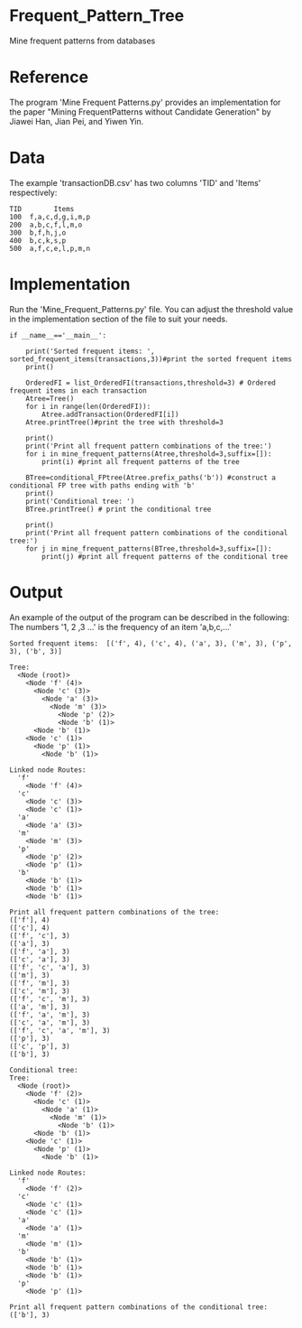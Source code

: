 # Frequent_Pattern_Tree
Mine frequent patterns from databases

# Reference
The program 'Mine Frequent Patterns.py' provides an implementation for the paper "Mining FrequentPatterns without Candidate Generation" by  Jiawei Han, Jian Pei, and Yiwen Yin.

# Data
The example 'transactionDB.csv' has two columns 'TID' and 'Items' respectively:<br>

    TID        Items
    100	 f,a,c,d,g,i,m,p
    200  a,b,c,f,l,m,o
    300	 b,f,h,j,o
    400	 b,c,k,s,p
    500	 a,f,c,e,l,p,m,n

# Implementation
Run the 'Mine_Frequent_Patterns.py' file. You can adjust the threshold value in the implementation section of the file to suit your needs.

    if __name__=='__main__':
 
        print('Sorted frequent items: ', sorted_frequent_items(transactions,3))#print the sorted frequent items
        print()

        OrderedFI = list_OrderedFI(transactions,threshold=3) # Ordered frequent items in each transaction
        Atree=Tree()
        for i in range(len(OrderedFI)):
            Atree.addTransaction(OrderedFI[i])
        Atree.printTree()#print the tree with threshold=3

        print()
        print('Print all frequent pattern combinations of the tree:')
        for i in mine_frequent_patterns(Atree,threshold=3,suffix=[]):
            print(i) #print all frequent patterns of the tree

        BTree=conditional_FPtree(Atree.prefix_paths('b')) #construct a conditional FP tree with paths ending with 'b'
        print()
        print('Conditional tree: ')
        BTree.printTree() # print the conditional tree

        print()
        print('Print all frequent pattern combinations of the conditional tree:')
        for j in mine_frequent_patterns(BTree,threshold=3,suffix=[]):
            print(j) #print all frequent patterns of the conditional tree

# Output
An example of the output of the program can be described in the following: <br>
The numbers '1, 2 ,3 ...' is the frequency of an item 'a,b,c,...'<br>

    Sorted frequent items:  [('f', 4), ('c', 4), ('a', 3), ('m', 3), ('p', 3), ('b', 3)]

    Tree:
      <Node (root)>
        <Node 'f' (4)>
          <Node 'c' (3)>
            <Node 'a' (3)>
              <Node 'm' (3)>
                <Node 'p' (2)>
                <Node 'b' (1)>
          <Node 'b' (1)>
        <Node 'c' (1)>
          <Node 'p' (1)>
            <Node 'b' (1)>

    Linked node Routes:
      'f'
        <Node 'f' (4)>
      'c'
        <Node 'c' (3)>
        <Node 'c' (1)>
      'a'
        <Node 'a' (3)>
      'm'
        <Node 'm' (3)>
      'p'
        <Node 'p' (2)>
        <Node 'p' (1)>
      'b'
        <Node 'b' (1)>
        <Node 'b' (1)>
        <Node 'b' (1)>

    Print all frequent pattern combinations of the tree:
    (['f'], 4)
    (['c'], 4)
    (['f', 'c'], 3)
    (['a'], 3)
    (['f', 'a'], 3)
    (['c', 'a'], 3)
    (['f', 'c', 'a'], 3)
    (['m'], 3)
    (['f', 'm'], 3)
    (['c', 'm'], 3)
    (['f', 'c', 'm'], 3)
    (['a', 'm'], 3)
    (['f', 'a', 'm'], 3)
    (['c', 'a', 'm'], 3)
    (['f', 'c', 'a', 'm'], 3)
    (['p'], 3)
    (['c', 'p'], 3)
    (['b'], 3)

    Conditional tree: 
    Tree:
      <Node (root)>
        <Node 'f' (2)>
          <Node 'c' (1)>
            <Node 'a' (1)>
              <Node 'm' (1)>
                <Node 'b' (1)>
          <Node 'b' (1)>
        <Node 'c' (1)>
          <Node 'p' (1)>
            <Node 'b' (1)>

    Linked node Routes:
      'f'
        <Node 'f' (2)>
      'c'
        <Node 'c' (1)>
        <Node 'c' (1)>
      'a'
        <Node 'a' (1)>
      'm'
        <Node 'm' (1)>
      'b'
        <Node 'b' (1)>
        <Node 'b' (1)>
        <Node 'b' (1)>
      'p'
        <Node 'p' (1)>

    Print all frequent pattern combinations of the conditional tree:
    (['b'], 3)
